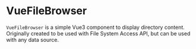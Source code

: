# VueFileBrowser

`VueFileBrowser` is a simple  Vue3 component to display directory content.
Originally created to be used with File System Access API, but can be used with any data source.
